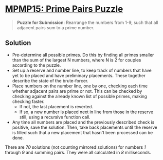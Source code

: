 # [MPMP15: Prime Pairs Puzzle](https://www.think-maths.co.uk/primepairs)

> **Puzzle for Submission**: Rearrange the numbers from 1-9, such that all adjacent pairs sum to a prime number.

## Solution

- Pre-determine all possible primes. Do this by finding all primes smaller than the sum of the largest N numbers, where N is 2 for couples according to the puzzle.
- Set up a reserve and number line, to keep track of numbers that have yet to be placed and have preliminary placements. These together describe the state of the brute-forcer.
- Place numbers on the number line, one by one, checking each time whether adjacent pairs are prime or not. This can be checked by checking against the already known list of possible primes, making checking faster.
  - If not, the last placement is reverted.
  - If so, a new number is placed next in line from those in the reserve still, using a recursive function call.
- Any time all numbers are placed and the previously described check is positive, save the solution. Then, take back placements until the reserve is filled such that a new placement that hasn't been processed can be done.

There are *70* solutions (not counting mirrored solutions) for numbers *1* through *9* and summing pairs. They were all calculated in *8* milliseconds.
